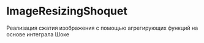 # ImageResizingShoquet
Реализация сжатия изображения с помощью агрегирующих функций на основе интеграла Шоке
